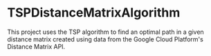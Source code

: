 # TSPDistanceMatrixAlgorithm
This project uses the TSP algorithm to find an optimal path in a given distance matrix created using data from the Google Cloud Platform's Distance Matrix API.
